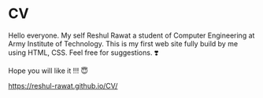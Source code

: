 # CV

Hello everyone. My self Reshul Rawat a student of Computer Engineering at Army Institute of Technology.
This is my first web site fully build by me using HTML, CSS.
Feel free for suggestions. ❣️

Hope you will like it !!! 😇

https://reshul-rawat.github.io/CV/
